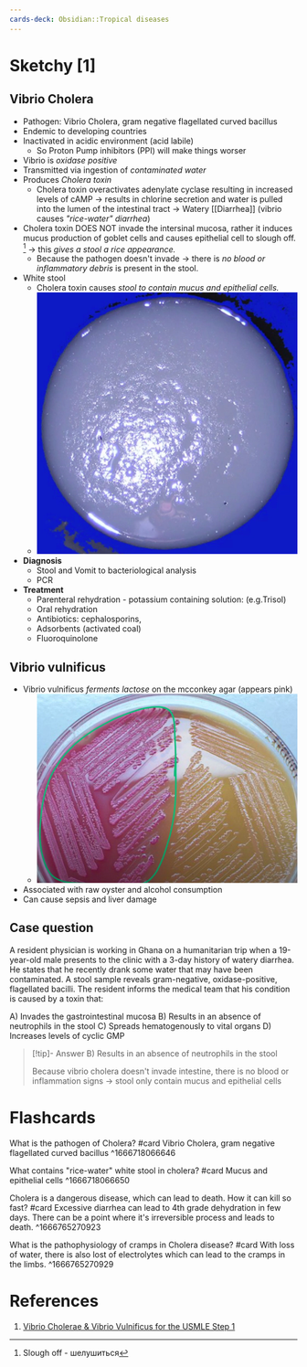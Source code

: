 ```yaml
---
cards-deck: Obsidian::Tropical diseases
---
```


# Sketchy [1]

## Vibrio Cholera
- Pathogen: Vibrio Cholera, gram negative flagellated curved bacillus
- Endemic to developing countries
- Inactivated in acidic environment (acid labile)
	- So Proton Pump inhibitors (PPI) will make things worser
- Vibrio is *oxidase positive*
- Transmitted via ingestion of *contaminated water*
- Produces *Cholera toxin*
	- Cholera toxin overactivates adenylate cyclase resulting in increased levels of cAMP → results in chlorine secretion and water is pulled into the lumen of the intestinal tract → Watery [[Diarrhea]] (vibrio causes *"rice-water" diarrhea*)
- Cholera toxin DOES NOT invade the intersinal mucosa, rather it induces mucus production of goblet cells and causes epithelial cell to slough off. [^1] → this *gives a stool a rice appearance.*
	- Because the pathogen doesn't invade → there is *no blood or inflammatory debris* is present in the stool.
- White stool
	- Cholera toxin causes *stool to contain mucus and epithelial cells.*
	- ![cholera-stioool.png](cholera-stioool.png)
- **Diagnosis**
	- Stool and Vomit to bacteriological analysis
	- PCR
- **Treatment**
	- Parenteral rehydration - potassium containing solution: (e.g.Trisol)
	- Oral rehydration
	- Antibiotics: cephalosporins,
	- Adsorbents (activated coal)
	- Fluoroquinolone

## Vibrio vulnificus
- Vibrio vulnificus *ferments lactose* on the mcconkey agar (appears pink)
	- ![85h5j.png](85h5j.png)
- Associated with raw oyster and alcohol consumption
- Can cause sepsis and liver damage

## Case question
A resident physician is working in Ghana on a humanitarian trip when a 19-year-old male presents to the clinic with a 3-day history of watery diarrhea. He states that he recently drank some water that may have been contaminated. A stool sample reveals gram-negative, oxidase-positive, flagellated bacilli. The resident informs the medical team that his condition is caused by a toxin that:

A) Invades the gastrointestinal mucosa
B) Results in an absence of neutrophils in the stool
C) Spreads hematogenously to vital organs
D) Increases levels of cyclic GMP

>[!tip]- Answer
>B) Results in an absence of neutrophils in the stool
>
>Because vibrio cholera doesn't invade intestine, there is no blood or inflammation signs → stool only contain mucus and epithelial cells


# Flashcards

What is the pathogen of Cholera? #card 
Vibrio Cholera, gram negative flagellated curved bacillus
^1666718066646

What contains "rice-water" white stool in cholera? #card 
Mucus and epithelial cells
^1666718066650

Cholera is a dangerous disease, which can lead to death. How it can kill so fast? #card 
Excessive diarrhea can lead to 4th grade dehydration in few days.
There can be a point where it's irreversible process and leads to death.
^1666765270923

What is the pathophysiology of cramps in Cholera disease? #card 
With loss of water, there is also lost of electrolytes which can lead to the cramps in the limbs.
^1666765270929




# References

1. [Vibrio Cholerae & Vibrio Vulnificus for the USMLE Step 1](https://youtu.be/5FV0NPQbsfY)

[^1]: Slough off - шелушиться


